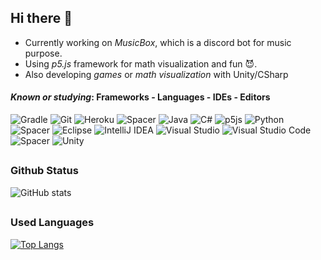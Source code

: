 ## Hi there 👋

- Currently working on _MusicBox_, which is a discord bot for music purpose. 
- Using _p5.js_ framework for math visualization and fun 😈.
- Also developing _games_ or _math visualization_ with Unity/CSharp

#### _Known or studying_: Frameworks - Languages - IDEs - Editors

![Gradle](https://img.shields.io/badge/Gradle-02303A.svg?style=flat&logo=Gradle&logoColor=white)
![Git](https://img.shields.io/badge/Git-%23F05033.svg?style=flat&logo=git&logoColor=white)
![Heroku](https://img.shields.io/badge/Heroku-%23430098.svg?style=flat&logo=heroku&logoColor=white)
![Spacer](https://img.shields.io/badge/%7C-black)
![Java](https://img.shields.io/badge/Java-%23ED8B00.svg?style=flat&logo=java&logoColor=white)
![C#](https://img.shields.io/badge/c%23-%23239120.svg?style=flat&logo=c-sharp&logoColor=white)
![p5js](https://img.shields.io/badge/p5.js-ED225D?style=flat&logo=p5.js&logoColor=FFFFFF)
![Python](https://img.shields.io/badge/Python-3670A0?style=flat&logo=python&logoColor=ffdd54)
![Spacer](https://img.shields.io/badge/%7C-black)
![Eclipse](https://img.shields.io/badge/Eclipse-FE7A16.svg?style=flat&logo=Eclipse&logoColor=white)
![IntelliJ IDEA](https://img.shields.io/badge/IntelliJIDEA-000000.svg?style=flat&logo=intellij-idea&logoColor=white)
![Visual Studio](https://img.shields.io/badge/Visual%20Studio-5C2D91.svg?style=flat&logo=visual-studio&logoColor=white)
![Visual Studio Code](https://img.shields.io/badge/VS%20code-0078d7.svg?style=flat&logo=visual-studio-code&logoColor=white)
![Spacer](https://img.shields.io/badge/%7C-black)
![Unity](https://img.shields.io/badge/unity-%23000000.svg?style=flat&logo=unity&logoColor=white)
##
### Github Status
![GitHub stats](https://github-readme-stats.vercel.app/api?username=daviddev16&show_icons=true&theme=dracula)
##
### Used Languages
[![Top Langs](https://github-readme-stats.vercel.app/api/top-langs/?username=daviddev16&layout=compact)](https://github.com/anuraghazra/github-readme-stats)


